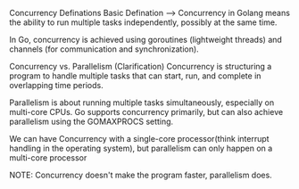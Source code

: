 Concurrency Definations
  Basic Defination --> Concurrency in Golang means the ability to run multiple tasks independently, possibly at the same time.

  In Go, concurrency is achieved using goroutines (lightweight threads) and channels (for communication and synchronization).

Concurrency vs. Parallelism (Clarification)
  Concurrency is structuring a program to handle multiple tasks that can start, run, and complete in overlapping time periods.

  Parallelism is about running multiple tasks simultaneously, especially on multi-core CPUs.
  Go supports concurrency primarily, but can also achieve parallelism using the GOMAXPROCS setting.

We can have Concurrency with a single-core processor(think interrupt handling in the operating system), but parallelism can only happen on a multi-core processor

NOTE: Concurrency doesn't make the program faster, parallelism does.